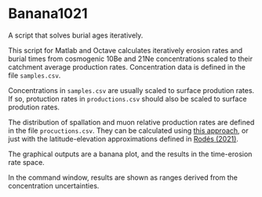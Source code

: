 # Banana1021
A script that solves burial ages iteratively.

This script for Matlab and Octave calculates iteratively erosion rates and burial times from cosmogenic 10Be and 21Ne concentrations scaled to their catchment average production rates. Concentration data is defined in the file ```samples.csv```.

Concentrations in ```samples.csv``` are usually scaled to surface prodution rates. If so, protuction rates in ```productions.csv``` should also be scaled to surface prodution rates.

The distribution of spallation and muon relative production rates are defined in the file ```procuctions.csv```. They can be calculated using [this approach](https://angelrodes.wordpress.com/2021/12/15/average-cosmogenic-production-rate-calculator/), or just with the latitude-elevation approximations defined in [Rodés (2021)](https://doi.org/10.3390/geosciences11090362).

The graphical outputs are a banana plot, and the results in the time-erosion rate space.

In the command window, results are shown as ranges derived from the concentration uncertainties.
